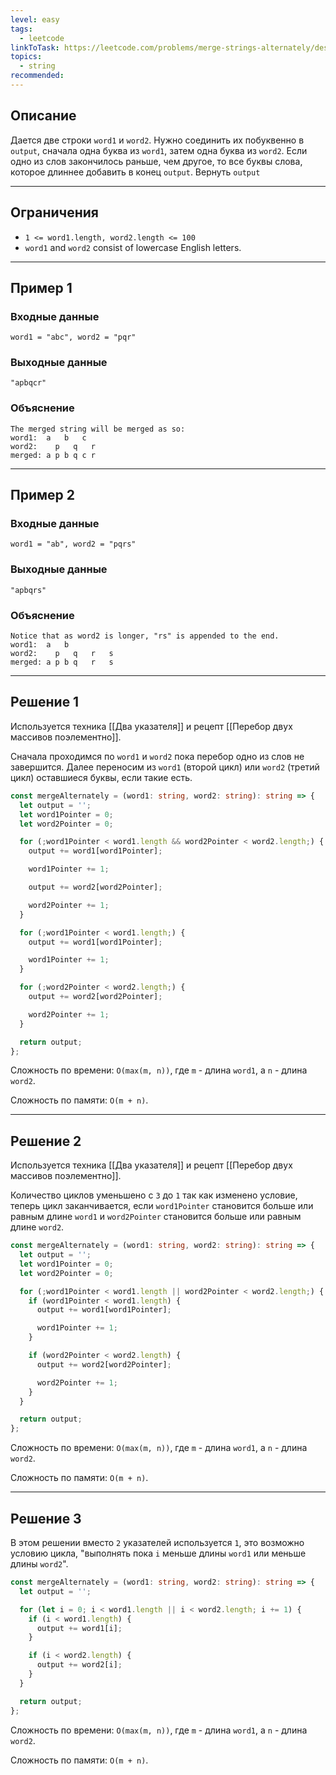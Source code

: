 ```yaml
---
level: easy
tags:
  - leetcode
linkToTask: https://leetcode.com/problems/merge-strings-alternately/description/
topics:
  - string
recommended:
---
```

## Описание

Дается две строки `word1` и `word2`. Нужно соединить их побуквенно в `output`, сначала одна буква из `word1`, затем одна буква из `word2`. Если одно из слов закончилось раньше, чем другое, то все буквы слова, которое длиннее добавить в конец `output`. Вернуть `output`

---
## Ограничения

- `1 <= word1.length, word2.length <= 100`
- `word1` and `word2` consist of lowercase English letters.

---
## Пример 1

### Входные данные

```
word1 = "abc", word2 = "pqr"
```
### Выходные данные

```
"apbqcr"
```
### Объяснение

```
The merged string will be merged as so:
word1:  a   b   c
word2:    p   q   r
merged: a p b q c r
```

---
## Пример 2

### Входные данные

```
word1 = "ab", word2 = "pqrs"
```
### Выходные данные

```
"apbqrs"
```
### Объяснение

```
Notice that as word2 is longer, "rs" is appended to the end.
word1:  a   b 
word2:    p   q   r   s
merged: a p b q   r   s
```

---
## Решение 1

Используется техника [[Два указателя]] и рецепт [[Перебор двух массивов поэлементно]].

Сначала проходимся по `word1` и `word2` пока перебор одно из слов не завершится. Далее переносим из `word1` (второй цикл) или `word2` (третий цикл) оставшиеся буквы, если такие есть. 

```typescript
const mergeAlternately = (word1: string, word2: string): string => {
  let output = '';
  let word1Pointer = 0;
  let word2Pointer = 0;

  for (;word1Pointer < word1.length && word2Pointer < word2.length;) {
    output += word1[word1Pointer];

    word1Pointer += 1;

    output += word2[word2Pointer];

    word2Pointer += 1;
  }

  for (;word1Pointer < word1.length;) {
    output += word1[word1Pointer];

    word1Pointer += 1;
  }

  for (;word2Pointer < word2.length;) {
    output += word2[word2Pointer];

    word2Pointer += 1;
  }

  return output;
};
```

Сложность по времени: `O(max(m, n))`, где `m` - длина `word1`, а `n` - длина `word2`.

Сложность по памяти: `O(m + n)`.

---
## Решение 2

Используется техника [[Два указателя]] и рецепт [[Перебор двух массивов поэлементно]].

Количество циклов уменьшено с `3` до `1` так как изменено условие, теперь цикл заканчивается, если `word1Pointer` становится больше или равным длине `word1` и `word2Pointer` становится больше или равным длине `word2`.

```typescript
const mergeAlternately = (word1: string, word2: string): string => {
  let output = '';
  let word1Pointer = 0;
  let word2Pointer = 0;

  for (;word1Pointer < word1.length || word2Pointer < word2.length;) {
    if (word1Pointer < word1.length) {
      output += word1[word1Pointer];

      word1Pointer += 1;
    }

    if (word2Pointer < word2.length) {
      output += word2[word2Pointer];

      word2Pointer += 1;
    }
  }

  return output;
};
```

Сложность по времени: `O(max(m, n))`, где `m` - длина `word1`, а `n` - длина `word2`.

Сложность по памяти: `O(m + n)`.

---
## Решение 3

В этом решении вместо `2` указателей используется `1`, это возможно условию цикла, "выполнять пока `i` меньше длины `word1` или меньше длины `word2`".

```typescript
const mergeAlternately = (word1: string, word2: string): string => {
  let output = '';

  for (let i = 0; i < word1.length || i < word2.length; i += 1) {
    if (i < word1.length) {
      output += word1[i];
    }

    if (i < word2.length) {
      output += word2[i];
    }
  }

  return output;
};
```

Сложность по времени: `O(max(m, n))`, где `m` - длина `word1`, а `n` - длина `word2`.

Сложность по памяти: `O(m + n)`.